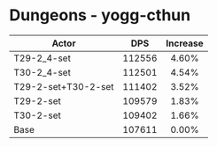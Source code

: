 # Dungeons - yogg-cthun
| Actor | DPS | Increase |
|---|:---:|:---:|
|T29-2_4-set|112556|4.60%|
|T30-2_4-set|112501|4.54%|
|T29-2-set+T30-2-set|111402|3.52%|
|T29-2-set|109579|1.83%|
|T30-2-set|109402|1.66%|
|Base|107611|0.00%|
